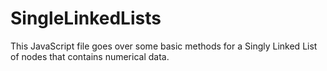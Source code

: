 # SingleLinkedLists

This JavaScript file goes over some basic methods for a Singly Linked List of nodes that contains numerical data.
